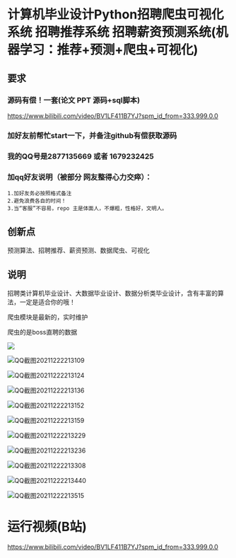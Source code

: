 # 计算机毕业设计Python招聘爬虫可视化系统 招聘推荐系统 招聘薪资预测系统(机器学习：推荐+预测+爬虫+可视化)

## 要求
### 源码有偿！一套(论文 PPT 源码+sql脚本)

https://www.bilibili.com/video/BV1LF411B7YJ?spm_id_from=333.999.0.0

### 

### 加好友前帮忙start一下，并备注github有偿获取源码
### 我的QQ号是2877135669 或者 1679232425
### 加qq好友说明（被部分 网友整得心力交瘁）：
    1.加好友务必按照格式备注
    2.避免浪费各自的时间！
    3.当“客服”不容易，repo 主是体面人，不爆粗，性格好，文明人。





## 创新点

预测算法、招聘推荐、薪资预测、数据爬虫、可视化



## 说明

招聘类计算机毕业设计、大数据毕业设计、数据分析类毕业设计，含有丰富的算法，一定是适合你的哦！

爬虫模块是最新的，实时维护

爬虫的是boss直聘的数据



![](QQ截图20211222213031.jpg)

![QQ截图20211222213109](QQ截图20211222213109.jpg)

![QQ截图20211222213124](QQ截图20211222213124.jpg)

![QQ截图20211222213136](QQ截图20211222213136.jpg)

![QQ截图20211222213152](QQ截图20211222213152.jpg)

![QQ截图20211222213159](QQ截图20211222213159.jpg)

![QQ截图20211222213229](QQ截图20211222213229.jpg)

![QQ截图20211222213236](QQ截图20211222213236.jpg)

![QQ截图20211222213308](QQ截图20211222213308.jpg)

![QQ截图20211222213440](QQ截图20211222213440.jpg)

![QQ截图20211222213515](QQ截图20211222213515.jpg)









# 运行视频(B站)

https://www.bilibili.com/video/BV1LF411B7YJ?spm_id_from=333.999.0.0





